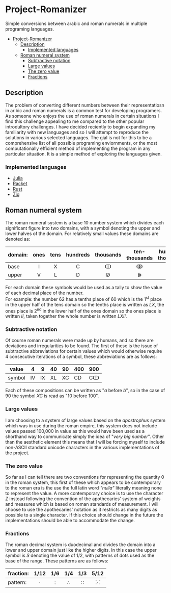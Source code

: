 # Project-Romanizer
Simple conversions between arabic and roman numerals in multiple programing languages.

- [Project-Romanizer](#project-romanizer)
  - [Description](#description)
    - [Implemented languages](#implemented-languages)
  - [Roman numeral system](#roman-numeral-system)
    - [Subtractive notation](#subtractive-notation)
    - [Large values](#large-values)
    - [The zero value](#the-zero-value)
    - [Fractions](#fractions)

## Description
The problem of converting different numbers between their representatiosn in aribic and roman numerals is a common test for developing programers. As someone who enjoys the use of roman numerals in certain situations I find this challenge appealing to me compared to the other popular introdultory challenges. I have decided reciently to begin expanding my familiarity with new languages and so I will attempt to reproduce the solutions in various selected languages. The gial is not for this to be a comprehensive list of all possible programing enviornments, or the most computationally efficient method of implementing the program in any particular situation. It is a simple method of exploring the languages given.

### Implemented languages
- [Julia](jul/)
- [Racket](rak/)
- [Rust](rst/)
- [Zig](zig/)

## Roman numeral system
The roman numeral system is a base 10 number system which divides each significant figure into two domains, with a symbol denoting the upper and lower halves of the domain. For relatively small values these domains are denoted as:

|domain: | ones | tens | hundreds | thousands | ten-thousands | hundred-thousands |
|--------|:----:|:----:|:--------:|:---------:|:-------------:|:-----------------:|
|base    |  I   |  X   |    C     |    ↀ     |       ↂ      |        ↈ         |
|upper   |  V   |  L   |    D     |    ↁ     |        ↇ       |                   |

For each domain these symbols would be used as a tally to show the value of each decimal place of the number.
</br>
For example: the number 62 has a tenths place of 60 which is the 1<sup>st</sup> place in the upper half of the tens domain so the tenths place is written as *LX*, the ones place is 2<sup>nd</sup> in the lower half of the ones domain so the ones place is written *II*, taken together the whole number is written *LXII*.

### Subtractive notation
Of course roman numerals were made up by humans, and so there are deviations and irregularities to be found. The first of these is the issue of subtractive abbreviations for certain values which would otherwise require 4 consecutive iterations of a symbol, these abbreviations are as follows:

| value  | 4  | 9  | 40 | 90  | 400 | 900 |
|--------|----|----|----|-----|-----|-----|
| symbol | IV | IX | XL | XC  | CD  | Cↀ |

Each of these compositions can be written as "*a* before *b*", so in the case of 90 the symbol *XC* is read as "10 before 100".

### Large values
I am choosing to a system of large values based on the *apostrophus* system which was in use during the roman empire, this system does not include values passed 100,000 in value as this would have been used as a shorthand way to communicate simply the idea of "*very big number*". Other than the aesthetic element this means that I will be forcing myself to include non-ASCII standard unicode characters in the various implementations of the project.

### The zero value
So far as I can tell there are two conventions for representing the quantity 0 in the roman system, this first of these which appears to be contemporary to the roman era is the use the full latin word *"nulla"* literally meaning none to represent the value. A more contemporary choice is to use the character *Z* instead following the convention of the apothecaries' system of weights and measures which is based on roman standards of measurement. I will choose to use the apothecaries' notation as it restricts as many digits as possible to a single character. If this choice should change in the future the implementations should be able to accommodate the change.

### Fractions
The roman decimal system is duodecimal and divides the domain into a lower and upper domain just like the higher digits. In this case the upper symbol is *S* denoting the value of 1/2, with patterns of dots used as the base of the range. These patterns are as follows:

| fraction: | 1/12 | 1/6 | 1/4 | 1/3 | 5/12 |
|-----------|:----:|:---:|:---:|:---:|:----:|
| pattern:  |  ·   |  :  |  ∴  |  ∷  |  ⁙   |
